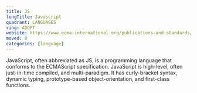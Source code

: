 ```yaml
---
title: JS
longTitle: Javascript
quadrant: LANGUAGES
ring: ADOPT
website: https://www.ecma-international.org/publications-and-standards/standards/ecma-262/
moved: 0
categories: [language]
---
```


JavaScript, often abbreviated as JS, is a programming language that conforms to the ECMAScript specification. JavaScript is high-level, often just-in-time compiled, and multi-paradigm. It has curly-bracket syntax, dynamic typing, prototype-based object-orientation, and first-class functions.